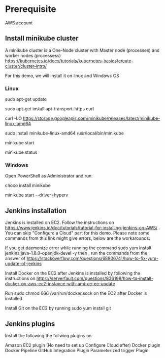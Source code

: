 # Prerequisite
AWS account 

## Install minikube cluster 
A minikube cluster is a One-Node cluster with Master node (processes) and worker nodes (processess) https://kubernetes.io/docs/tutorials/kubernetes-basics/create-cluster/cluster-intro/

For this demo, we will install it on linux and Windows OS
### Linux
sudo apt-get update

sudo apt-get install apt-transport-https curl

curl -LO https://storage.googleapis.com/minikube/releases/latest/minikube-linux-amd64

sudo install minikube-linux-amd64 /usr/local/bin/minikube

minikube start

minikube status 

### Windows 

Open PowerShell as Administrator and run:

choco install minikube

minikube start --driver=hyperv

## Jenkins installation
Jenkins is installed on EC2. Follow the instructions on https://www.jenkins.io/doc/tutorials/tutorial-for-installing-jenkins-on-AWS/ . You can skip "Configure a Cloud" part for this demo. Please note some commands from this link might give errors, below are the workarounds:

If you get daemonize error while running the command sudo yum install jenkins java-1.8.0-openjdk-devel -y then , run the commands from the answer of https://stackoverflow.com/questions/68806741/how-to-fix-yum-update-of-jenkins

Install Docker on the EC2 after Jenkins is installed by following the instructions on https://serverfault.com/questions/836198/how-to-install-docker-on-aws-ec2-instance-with-ami-ce-ee-update

Run sudo chmod 666 /var/run/docker.sock on the EC2 after Docker is installed.

Install Git on the EC2 by running sudo yum install git

## Jenkins plugins
Install the following the follwing plugins on 

Amazon EC2 plugin (No need to set up Configure Cloud after)
Docker plugin
Docker Pipeline
GitHub Integration Plugin
Parameterized trigger Plugin
